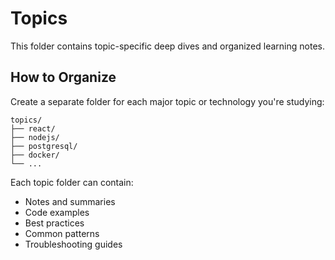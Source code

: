 # Topics

This folder contains topic-specific deep dives and organized learning notes.

## How to Organize

Create a separate folder for each major topic or technology you're studying:

```
topics/
├── react/
├── nodejs/
├── postgresql/
├── docker/
└── ...
```

Each topic folder can contain:
- Notes and summaries
- Code examples
- Best practices
- Common patterns
- Troubleshooting guides
